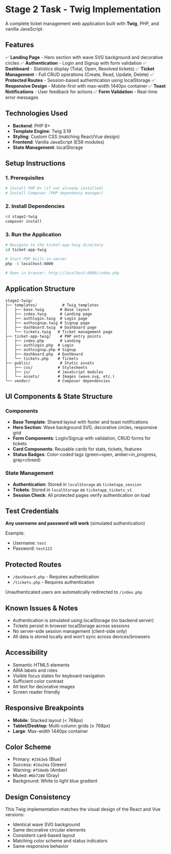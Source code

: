 # Stage 2 Task - Twig Implementation

A complete ticket management web application built with **Twig**, PHP, and vanilla JavaScript.

## Features

✅ **Landing Page** - Hero section with wave SVG background and decorative circles
✅ **Authentication** - Login and Signup with form validation
✅ **Dashboard** - Statistics display (Total, Open, Resolved tickets)
✅ **Ticket Management** - Full CRUD operations (Create, Read, Update, Delete)
✅ **Protected Routes** - Session-based authentication using localStorage
✅ **Responsive Design** - Mobile-first with max-width 1440px container
✅ **Toast Notifications** - User feedback for actions
✅ **Form Validation** - Real-time error messages

## Technologies Used

- **Backend**: PHP 8+
- **Template Engine**: Twig 3.19
- **Styling**: Custom CSS (matching React/Vue design)
- **Frontend**: Vanilla JavaScript (ES6 modules)
- **State Management**: localStorage

## Setup Instructions

### 1. Prerequisites

```bash
# Install PHP 8+ (if not already installed)
# Install Composer (PHP dependency manager)
```

### 2. Install Dependencies

```bash
cd stage2-twig
composer install
```

### 3. Run the Application

```bash
# Navigate to the ticket-app-twig directory
cd ticket-app-twig

# Start PHP built-in server
php -S localhost:8000

# Open in browser: http://localhost:8000/index.php
```

## Application Structure

```
stage2-twig/
├── templates/           # Twig templates
│   ├── base.twig       # Base layout
│   ├── index.twig      # Landing page
│   ├── authlogin.twig  # Login page
│   ├── authsignup.twig # Signup page
│   ├── dashboard.twig  # Dashboard page
│   └── tickets.twig   # Ticket management page
├── ticket-app-twig/    # PHP entry points
│   ├── index.php       # Landing
│   ├── authlogin.php  # Login
│   ├── authsignup.php # Signup
│   ├── dashboard.php  # Dashboard
│   └── tickets.php    # Tickets
├── public/             # Static assets
│   ├── css/           # Stylesheets
│   ├── js/            # JavaScript modules
│   └── assets/        # Images (wave.svg, etc.)
└── vendor/            # Composer dependencies
```

## UI Components & State Structure

### Components

- **Base Template**: Shared layout with footer and toast notifications
- **Hero Section**: Wave background SVG, decorative circles, responsive grid
- **Form Components**: Login/Signup with validation, CRUD forms for tickets
- **Card Components**: Reusable cards for stats, tickets, features
- **Status Badges**: Color-coded tags (green=open, amber=in_progress, gray=closed)

### State Management

- **Authentication**: Stored in `localStorage` as `ticketapp_session`
- **Tickets**: Stored in `localStorage` as `ticketapp_tickets_v1`
- **Session Check**: All protected pages verify authentication on load

## Test Credentials

**Any username and password will work** (simulated authentication)

Example:

- Username: `test`
- Password: `test123`

## Protected Routes

- `/dashboard.php` - Requires authentication
- `/tickets.php` - Requires authentication

Unauthenticated users are automatically redirected to `/index.php`

## Known Issues & Notes

- Authentication is simulated using localStorage (no backend server)
- Tickets persist in browser localStorage across sessions
- No server-side session management (client-side only)
- All data is stored locally and won't sync across devices/browsers

## Accessibility

- Semantic HTML5 elements
- ARIA labels and roles
- Visible focus states for keyboard navigation
- Sufficient color contrast
- Alt text for decorative images
- Screen reader friendly

## Responsive Breakpoints

- **Mobile**: Stacked layout (< 768px)
- **Tablet/Desktop**: Multi-column grids (≥ 768px)
- **Large**: Max-width 1440px container

## Color Scheme

- Primary: `#2563eb` (Blue)
- Success: `#16a34a` (Green)
- Warning: `#f59e0b` (Amber)
- Muted: `#6b7280` (Gray)
- Background: White to light blue gradient

## Design Consistency

This Twig implementation matches the visual design of the React and Vue versions:

- Identical wave SVG background
- Same decorative circular elements
- Consistent card-based layout
- Matching color scheme and status indicators
- Same responsive behavior
